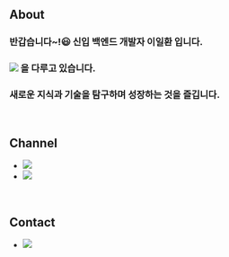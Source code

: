 ## About
### 반갑습니다~!😃 신입 백엔드 개발자 이일환 입니다.
### <img src="https://img.shields.io/badge/Spring-6DB33F?style=flat-square&logo=Spring&logoColor=white"/> 을 다루고 있습니다.
### 새로운 지식과 기술을 탐구하며 성장하는 것을 즐깁니다.

<br/>

## Channel
- <a href="https://velog.io/@pppp0722" target="_blank"><img src="https://img.shields.io/badge/Velog-27c999?style=flat-square&logo=Velog&logoColor=white"/></a>
- <a href="https://ilhwanee.notion.site/dc8953f616444b89a3419da1c9cd2ebe" target="_blank"><img src="https://img.shields.io/badge/Notion-000000?style=flat-square&logo=Notion&logoColor=white"/></a>

<br/>

## Contact
- <a href="mailto:dev_ilhwanee@naver.com" target="_blank"><img src="https://img.shields.io/badge/Mail-03C75A?style=flat-square&logo=Gmail&logoColor=white"/></a>
